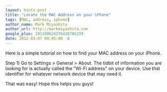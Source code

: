```yaml
---
layout: hints-post
title: "Locate the MAC Address on your iPhone"
tags: [MAC, address, iphone]
author_name: Mark Miyashita
author_url: http://markmiyashita.com
google_plus: 101180624276428786239
date: 2012-03-07 09:45:00 -8
---
```


Here is a simple tutorial on how to find your MAC address on your iPhone.

Step 1) Go to Settings > General > About. The tidbit of information you are looking for is actually called the "Wi-Fi address" on your device. Use that identifier for whatever network device that may need it.

That was easy! Hope this helps you guys!